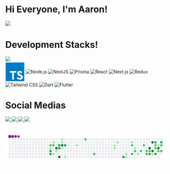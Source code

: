 <h1>Hi Everyone, I'm Aaron!</h1>

<img height="180em" src="https://github-readme-stats.vercel.app/api?username=naanon&theme=gotham&show_icons=true" />

<h1>Development Stacks!</h1>

<img height="180em" src="https://github-readme-stats.vercel.app/api/top-langs/?username=naanon&layout=compact&langs_count=16&theme=tokyonight" />

<div style="display: inline_block">
  <img align="center" alt="TypeScript" height="60" width="60" src="https://raw.githubusercontent.com/devicons/devicon/master/icons/typescript/typescript-plain.svg" />
  <img align="center" alt="Node.js" height="60" width="60" src="https://cdn.jsdelivr.net/gh/devicons/devicon@latest/icons/nodejs/nodejs-original-wordmark.svg" />
  <img align="center" alt="NestJS" height="60" width="60" src="https://cdn.jsdelivr.net/gh/devicons/devicon@latest/icons/nestjs/nestjs-original.svg" />
  <img align="center" alt="Prisma" height="60" width="60" src="https://cdn.jsdelivr.net/gh/devicons/devicon@latest/icons/prisma/prisma-original.svg" />
  <img align="center" alt="React" height="60" width="60" src="https://cdn.jsdelivr.net/gh/devicons/devicon/icons/react/react-original.svg" />
  <img align="center" alt="Next.js" height="60" width="60" src="https://cdn.jsdelivr.net/gh/devicons/devicon@latest/icons/nextjs/nextjs-original.svg" />
  <img align="center" alt="Redux" height="60" width="60" src="https://cdn.jsdelivr.net/gh/devicons/devicon@latest/icons/redux/redux-original.svg" />
  <img align="center" alt="Tailwind CSS" height="60" width="60" src="https://cdn.jsdelivr.net/gh/devicons/devicon@latest/icons/tailwindcss/tailwindcss-original.svg" />
  <img align="center" alt="Dart" height="60" width="60" src="https://cdn.jsdelivr.net/gh/devicons/devicon@latest/icons/dart/dart-original.svg" />
  <img align="center" alt="Flutter" height="60" width="60" src="https://cdn.jsdelivr.net/gh/devicons/devicon@latest/icons/flutter/flutter-original.svg" />
</div>

<h1>Social Medias</h1>
<a href="https://instagram.com/nanoonn">
  <img width="60" src="https://cdn-icons-png.freepik.com/256/174/174855.png?ga=GA1.1.1417794095.1706895443&semt=ais">
</a>
<a href="https://twitter.com/Naannooon">
  <img width="60" src="https://img.freepik.com/vetores-gratis/novo-design-de-icone-x-do-logotipo-do-twitter-em-2023_1017-45418.jpg?size=626&ext=jpg">
</a>
<a href="https://discordapp.com/users/571499038231494677">
  <img width="60" src="https://www.svgrepo.com/show/353655/discord-icon.svg">
</a>
<a href="https://www.linkedin.com/in/aaron-alves/">
  <img width="60" src="https://cdn.jsdelivr.net/gh/devicons/devicon/icons/linkedin/linkedin-original.svg">
</a>

##

![snake gif](https://github.com/naanon/naanon/blob/output/github-contribution-grid-snake.gif)
